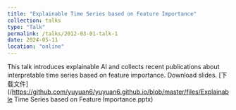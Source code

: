 ```yaml
---
title: "Explainable Time Series based on Feature Importance"
collection: talks
type: "Talk"
permalink: /talks/2012-03-01-talk-1
date: 2024-05-11
location: "online"
---
```


This talk introduces explainable AI and collects recent publications about interpretable time series based on feature importance. 
Download slides. [下载文件](/https://github.com/yuyuan6/yuyuan6.github.io/blob/master/files/Explainable Time Series based on Feature Importance.pptx)
